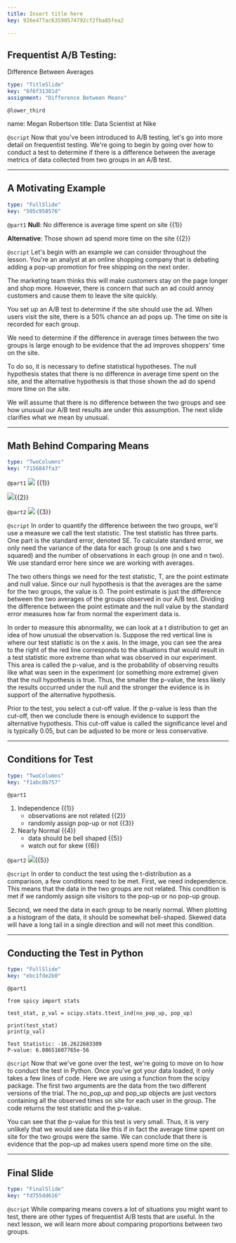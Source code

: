 ```yaml
---
title: Insert title here
key: 926e477ac63590574792cf2fba85fea2

---
```

## Frequentist A/B Testing:
Difference Between Averages

```yaml
type: "TitleSlide"
key: "6f6f31381d"
assignment: "Difference Between Means"
```

`@lower_third`

name: Megan Robertson
title: Data Scientist at Nike


`@script`
Now that you've been introduced to A/B testing, let's go into more detail on frequentist testing. We're going to begin by going over how to conduct a test to determine if there is a difference between the average metrics of data collected from two groups in an A/B test.


---
## A Motivating Example

```yaml
type: "FullSlide"
key: "505c958576"
```

`@part1`
**Null**: No difference is average time spent on site {{1}}    

**Alternative**: Those shown ad spend more time on the site {{2}}


`@script`
Let's begin with an example we can consider throughout the lesson. You're an analyst at an online shopping company that is debating adding a pop-up promotion for free shipping on the next order.

The marketing team thinks this will make customers stay on the page longer and shop more. However, there is concern that such an ad could annoy customers and cause them to leave the site quickly. 

You set up an A/B test to determine if the site should use the ad. When users visit the site, there is a 50% chance an ad pops up. The time on site is recorded for each group. 

We need to determine if the difference in average times between the two groups is large enough to be evidence that the ad improves shoppers' time on the site. 

To do so, it is necessary to define statistical hypotheses. The null hypothesis states that there is no difference in average time spent on the site, and the alternative hypothesis is that those shown the ad do spend more time on the site. 

We will assume that there is no difference between the two groups and see how unusual our A/B test results are under this assumption. The next slide clarifies what we mean by unusual.


---
## Math Behind Comparing Means

```yaml
type: "TwoColumns"
key: "7156847fa3"
```

`@part1`
![](http://assets.datacamp.com/production/repositories/3877/datasets/52613184090b898631f88bc0f8965988445b4840/SE_formula.png) {{1}}


![](http://assets.datacamp.com/production/repositories/3877/datasets/7c4fa99d39e88477c625814365fe90dad8f20232/test_stat.png){{2}}


`@part2`
![](http://assets.datacamp.com/production/repositories/3877/datasets/8ca619f43561b6e57c005ab64e4b1fbf9b94cbf9/t_dist.png) {{3}}


`@script`
In order to quantify the difference between the two groups,   we'll use a measure we call the test statistic. The test statistic has three parts. One part is the standard error, denoted SE. To calculate standard error, we only need the variance of the data for each group (s one and s two squared) and the number of observations in each group (n one and n two). We use standard error here since we are working with averages. 

The two others things we need for the test statistic, T,  are the point estimate and null value. Since our null hypothesis is that the averages are the same for the two groups, the value is 0. The point estimate is just the difference between the two averages of the groups observed in our A/B test. Dividing the difference between the point estimate and the null value by the standard error measures how far from normal the experiment data is. 

In order to measure this abnormality, we can look at a t distribution to get an idea of how unusual the observation is. Suppose the red vertical line is where our test statistic is on the x axis. In the image, you can see the area to the right of the red line corresponds to the situations that would result in a test statistic more extreme than what was observed in our experiment. This area is called the p-value, and is the probability of observing results like what was seen in the experiment (or something more extreme) given that the null hypothesis is true. Thus, the smaller the p-value, the less likely the results occurred under the null and the stronger the evidence is in support of the alternative hypothesis.

Prior to the test, you select a cut-off value. If the p-value is less than the cut-off, then we conclude there is enough evidence to support the alternative hypothesis. This cut-off value is called the significance level and is typically 0.05, but can be adjusted to be more or less conservative.


---
## Conditions for Test

```yaml
type: "TwoColumns"
key: "f1abc8b757"
```

`@part1`
1. Independence {{1}}
   -  observations are not related {{2}}
   - randomly assign pop-up or not {{3}}
2. Nearly Normal {{4}}
   - data should be bell shaped {{5}}
   - watch out for skew {{6}}


`@part2`
![](http://assets.datacamp.com/production/repositories/3877/datasets/322c02c5d39407225ac7e3e3cac1b937ee71741c/hist.png){{5}}


`@script`
In order to conduct the test using the t-distribution as a comparison, a few conditions need to be met. First, we need independence. This means that the data in the two groups are not related. This condition is met if we randomly assign site visitors to the pop-up or no pop-up group.

Second, we need the data in each group to be nearly normal. When plotting a a histogram of the data, it should be somewhat bell-shaped. Skewed data will have a long tail in a single direction and will not meet this condition.


---
## Conducting the Test in Python

```yaml
type: "FullSlide"
key: "ebc1fde2b0"
```

`@part1`
```
from spicy import stats

test_stat, p_val = scipy.stats.ttest_ind(no_pop_up, pop_up)

print(test_stat)
print(p_val)
```


```
Test Statistic: -16.2622683309
P-value: 6.08651607765e-56
```


`@script`
Now that we've gone over the test, we're going to move on to how to conduct the test in Python. Once you've got your data loaded, it only takes a few lines of code. Here we are using a function from the scipy package. The first two arguments are the data from the two different versions of the trial. The no_pop_up and pop_up objects are just vectors containing all the observed times on site for each user in the group. The code returns the test statistic and the p-value.

You can see that the p-value for this test is very small. Thus, it is very unlikely that we would see data like this if in fact the average time spent on site for the two groups were the same. We can conclude that there is evidence that the pop-up ad makes users spend more time on the site.


---
## Final Slide

```yaml
type: "FinalSlide"
key: "fd755dd616"
```

`@script`
While comparing means covers a lot of situations you might want to test, there are other types of frequentist A/B tests that are useful. In the next lesson, we will learn more about comparing proportions between two groups.

